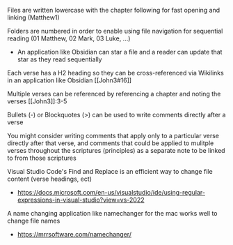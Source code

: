Files are written lowercase with the chapter following for fast opening and linking (Matthew1)

Folders are numbered in order to enable using file navigation for sequential reading (01 Matthew, 02 Mark, 03 Luke, ...)
- An application like Obsidian can star a file and a reader can update that star as they read sequentially

Each verse has a H2 heading so they can be cross-referenced via Wikilinks in an application like Obsidian [[John3#16]]

Multiple verses can be referenced by referencing a chapter and noting the verses [[John3]]:3-5

Bullets (-) or Blockquotes (>) can be used to write comments directly after a verse

You might consider writing comments that apply only to a particular verse directly after that verse, and comments that could be applied to mulitple verses throughout the scriptures (principles) as a separate note to be linked to from those scriptures

Visual Studio Code's Find and Replace is an efficient way to change file content (verse headings, ect)
- https://docs.microsoft.com/en-us/visualstudio/ide/using-regular-expressions-in-visual-studio?view=vs-2022

A name changing application like namechanger for the mac works well to change file names
- https://mrrsoftware.com/namechanger/
